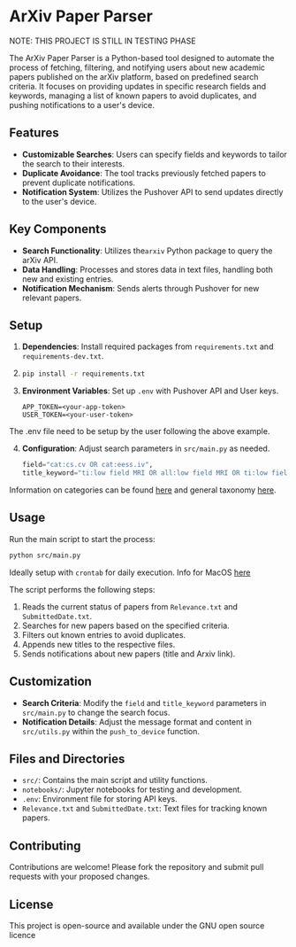 # ArXiv Paper Parser

NOTE: THIS PROJECT IS STILL IN TESTING PHASE

The ArXiv Paper Parser is a Python-based tool designed to automate the process of fetching, filtering, and notifying users about new academic papers published on the arXiv platform, based on predefined search criteria. It focuses on providing updates in specific research fields and keywords, managing a list of known papers to avoid duplicates, and pushing notifications to a user's device.

## Features

- **Customizable Searches**: Users can specify fields and keywords to tailor the search to their interests.
- **Duplicate Avoidance**: The tool tracks previously fetched papers to prevent duplicate notifications.
- **Notification System**: Utilizes the Pushover API to send updates directly to the user's device.

## Key Components

- **Search Functionality**: Utilizes the`arxiv` Python package to query the arXiv API.
- **Data Handling**: Processes and stores data in text files, handling both new and existing entries.
- **Notification Mechanism**: Sends alerts through Pushover for new relevant papers.

## Setup

1. **Dependencies**: Install required packages from `requirements.txt` and `requirements-dev.txt`.
2. 
    ```bash
    pip install -r requirements.txt
    ```

3. **Environment Variables**: Set up `.env` with Pushover API and User keys.
    ```plaintext
    APP_TOKEN=<your-app-token>
    USER_TOKEN=<your-user-token>
    ```
The .env file need to be setup by the user following the above example.

4. **Configuration**: Adjust search parameters in `src/main.py` as needed.
    ```python:src/main.py
    field="cat:cs.cv OR cat:eess.iv",
    title_keyword="ti:low field MRI OR all:low field MRI OR ti:low field magnetic resonance imaging"
    ```
Information on categories can be found [here](https://info.arxiv.org/help/api/user-manual.html#query_details) and general taxonomy [here](https://arxiv.org/category_taxonomy).

## Usage

Run the main script to start the process:
```bash
python src/main.py
```

Ideally setup with `crontab` for daily execution. Info for MacOS [here](https://apple.stackexchange.com/questions/402132/cronjobs-do-not-run)

The script performs the following steps:
1. Reads the current status of papers from `Relevance.txt` and `SubmittedDate.txt`.
2. Searches for new papers based on the specified criteria.
3. Filters out known entries to avoid duplicates.
4. Appends new titles to the respective files.
5. Sends notifications about new papers (title and Arxiv link).

## Customization

- **Search Criteria**: Modify the `field` and `title_keyword` parameters in `src/main.py` to change the search focus.
- **Notification Details**: Adjust the message format and content in `src/utils.py` within the `push_to_device` function.

## Files and Directories

- `src/`: Contains the main script and utility functions.
- `notebooks/`: Jupyter notebooks for testing and development.
- `.env`: Environment file for storing API keys.
- `Relevance.txt` and `SubmittedDate.txt`: Text files for tracking known papers.

## Contributing

Contributions are welcome! Please fork the repository and submit pull requests with your proposed changes.

## License

This project is open-source and available under the GNU open source licence
